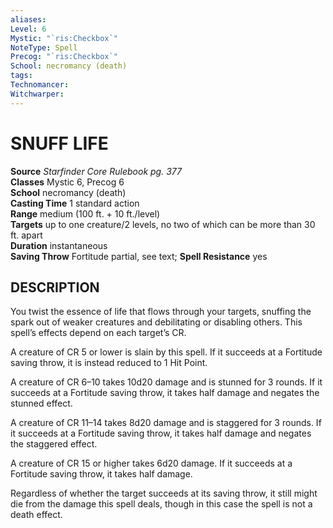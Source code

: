 ```yaml
---
aliases: 
Level: 6
Mystic: "`ris:Checkbox`"
NoteType: Spell
Precog: "`ris:Checkbox`"
School: necromancy (death) 
tags: 
Technomancer: 
Witchwarper: 
---
```

# SNUFF LIFE

**Source** _Starfinder Core Rulebook pg. 377_  
**Classes** Mystic 6, Precog 6  
**School** necromancy (death)  
**Casting Time** 1 standard action  
**Range** medium (100 ft. + 10 ft./level)  
**Targets** up to one creature/2 levels, no two of which can be more than 30 ft. apart  
**Duration** instantaneous  
**Saving Throw** Fortitude partial, see text; **Spell Resistance** yes

## DESCRIPTION

You twist the essence of life that flows through your targets, snuffing the spark out of weaker creatures and debilitating or disabling others. This spell’s effects depend on each target’s CR.

A creature of CR 5 or lower is slain by this spell. If it succeeds at a Fortitude saving throw, it is instead reduced to 1 Hit Point.

A creature of CR 6–10 takes 10d20 damage and is stunned for 3 rounds. If it succeeds at a Fortitude saving throw, it takes half damage and negates the stunned effect.

A creature of CR 11–14 takes 8d20 damage and is staggered for 3 rounds. If it succeeds at a Fortitude saving throw, it takes half damage and negates the staggered effect.

A creature of CR 15 or higher takes 6d20 damage. If it succeeds at a Fortitude saving throw, it takes half damage.

Regardless of whether the target succeeds at its saving throw, it still might die from the damage this spell deals, though in this case the spell is not a death effect.